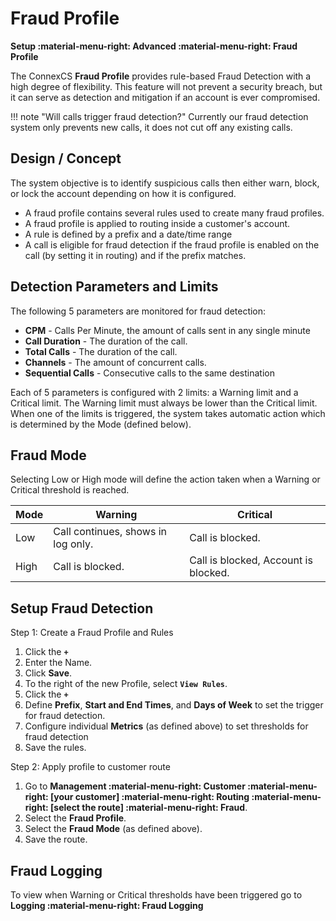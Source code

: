 # Fraud Profile
**Setup :material-menu-right: Advanced :material-menu-right: Fraud Profile**

The ConnexCS **Fraud Profile** provides rule-based Fraud Detection with a high degree of flexibility. This feature will not prevent a security breach, but it can serve as detection and mitigation if an account is ever compromised. 

!!! note "Will calls trigger fraud detection?"
    Currently our fraud detection system only prevents new calls, it does not cut off any existing calls.

## Design / Concept
The system objective is to identify suspicious calls then either warn, block, or lock the account depending on how it is configured.

* A fraud profile contains several rules used to create many fraud profiles.
* A fraud profile is applied to routing inside a customer's account.
* A rule is defined by a prefix and a date/time range
* A call is eligible for fraud detection if the fraud profile is enabled on the call (by setting it in routing) and if the prefix matches.

## Detection Parameters and Limits
The following 5 parameters are monitored for fraud detection: 

* **CPM** - Calls Per Minute, the amount of calls sent in any single minute
* **Call Duration** - The duration of the call.
* **Total Calls** - The duration of the call.
* **Channels** - The amount of concurrent calls.
* **Sequential Calls** - Consecutive calls to the same destination

Each of 5 parameters is configured with 2 limits: a Warning limit and a Critical limit. The Warning limit must always be lower than the Critical limit. When one of the limits is triggered, the system takes automatic action which is determined by the Mode (defined below).

## Fraud Mode
Selecting Low or High mode will define the action taken when a Warning or Critical threshold is reached. 

| Mode | Warning                            | Critical                             |
|------|------------------------------------|--------------------------------------|
| Low  | Call continues, shows in log only. | Call is blocked.                     |
| High | Call is blocked.                   | Call is blocked, Account is blocked. |

## Setup Fraud Detection
Step 1: Create a Fraud Profile and Rules

1. Click the **`+`**
2. Enter the Name.
3. Click **Save**.
4. To the right of the new Profile, select **`View Rules`**.
5. Click the **`+`**
6. Define **Prefix**, **Start and End Times**, and **Days of Week** to set the trigger for fraud detection. 
6. Configure individual **Metrics** (as defined above) to set thresholds for fraud detection
6. Save the rules.

Step 2: Apply profile to customer route

1. Go to **Management :material-menu-right: Customer :material-menu-right: [your customer] :material-menu-right: Routing :material-menu-right: [select the route] :material-menu-right: Fraud**.
2. Select the **Fraud Profile**.
3. Select the **Fraud Mode** (as defined above).
4. Save the route.


## Fraud Logging
To view when Warning or Critical thresholds have been triggered go to **Logging :material-menu-right: Fraud Logging**
